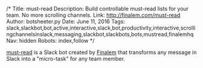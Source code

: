 /*
Title: must-read
Description: Build controllable must-read lists for your team. No more scrolling channels.
Link: http://finalem.com/must-read
Author: botsheeter.py
Date: June 11, 2016
Tags: slack,slackbot,bot,active,interactive,slack,bot,productivity,interactive,scrollingchannelsinslack,messaging,slackbot,slackbots,bots,mustread,finalemhq
Nav: hidden
Robots: index,follow
*/

[must-read](http://finalem.com/must-read) is a Slack bot created by [Finalem](https://twitter.com/FinalemHQ) that transforms any message in Slack into a "micro-task" for any team member.
